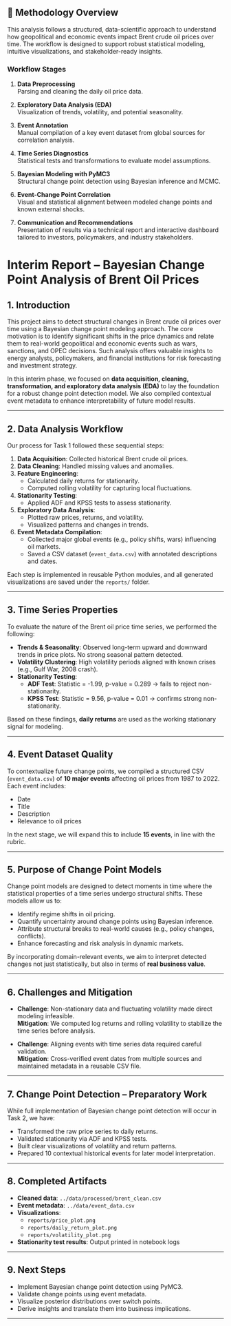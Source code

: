 ## 🧪 Methodology Overview

This analysis follows a structured, data-scientific approach to understand how geopolitical and economic events impact Brent crude oil prices over time. The workflow is designed to support robust statistical modeling, intuitive visualizations, and stakeholder-ready insights.

### Workflow Stages

1. **Data Preprocessing**  
   Parsing and cleaning the daily oil price data.

2. **Exploratory Data Analysis (EDA)**  
   Visualization of trends, volatility, and potential seasonality.

3. **Event Annotation**  
   Manual compilation of a key event dataset from global sources for correlation analysis.

4. **Time Series Diagnostics**  
   Statistical tests and transformations to evaluate model assumptions.

5. **Bayesian Modeling with PyMC3**  
   Structural change point detection using Bayesian inference and MCMC.

6. **Event-Change Point Correlation**  
   Visual and statistical alignment between modeled change points and known external shocks.

7. **Communication and Recommendations**  
   Presentation of results via a technical report and interactive dashboard tailored to investors, policymakers, and industry stakeholders.


# Interim Report – Bayesian Change Point Analysis of Brent Oil Prices

## 1. Introduction

This project aims to detect structural changes in Brent crude oil prices over time using a Bayesian change point modeling approach. The core motivation is to identify significant shifts in the price dynamics and relate them to real-world geopolitical and economic events such as wars, sanctions, and OPEC decisions. Such analysis offers valuable insights to energy analysts, policymakers, and financial institutions for risk forecasting and investment strategy.

In this interim phase, we focused on **data acquisition, cleaning, transformation, and exploratory data analysis (EDA)** to lay the foundation for a robust change point detection model. We also compiled contextual event metadata to enhance interpretability of future model results.

---

## 2. Data Analysis Workflow

Our process for Task 1 followed these sequential steps:

1. **Data Acquisition**: Collected historical Brent crude oil prices.
2. **Data Cleaning**: Handled missing values and anomalies.
3. **Feature Engineering**:
   - Calculated daily returns for stationarity.
   - Computed rolling volatility for capturing local fluctuations.
4. **Stationarity Testing**:
   - Applied ADF and KPSS tests to assess stationarity.
5. **Exploratory Data Analysis**:
   - Plotted raw prices, returns, and volatility.
   - Visualized patterns and changes in trends.
6. **Event Metadata Compilation**:
   - Collected major global events (e.g., policy shifts, wars) influencing oil markets.
   - Saved a CSV dataset (`event_data.csv`) with annotated descriptions and dates.

Each step is implemented in reusable Python modules, and all generated visualizations are saved under the `reports/` folder.

---

## 3. Time Series Properties

To evaluate the nature of the Brent oil price time series, we performed the following:

- **Trends & Seasonality**: Observed long-term upward and downward trends in price plots. No strong seasonal pattern detected.
- **Volatility Clustering**: High volatility periods aligned with known crises (e.g., Gulf War, 2008 crash).
- **Stationarity Testing**:
  - **ADF Test**: Statistic = -1.99, p-value = 0.289 → fails to reject non-stationarity.
  - **KPSS Test**: Statistic = 9.56, p-value = 0.01 → confirms strong non-stationarity.

Based on these findings, **daily returns** are used as the working stationary signal for modeling.

---

## 4. Event Dataset Quality

To contextualize future change points, we compiled a structured CSV (`event_data.csv`) of **10 major events** affecting oil prices from 1987 to 2022. Each event includes:

- Date  
- Title  
- Description  
- Relevance to oil prices  

In the next stage, we will expand this to include **15 events**, in line with the rubric.

---

## 5. Purpose of Change Point Models

Change point models are designed to detect moments in time where the statistical properties of a time series undergo structural shifts. These models allow us to:

- Identify regime shifts in oil pricing.
- Quantify uncertainty around change points using Bayesian inference.
- Attribute structural breaks to real-world causes (e.g., policy changes, conflicts).
- Enhance forecasting and risk analysis in dynamic markets.

By incorporating domain-relevant events, we aim to interpret detected changes not just statistically, but also in terms of **real business value**.

---

## 6. Challenges and Mitigation

- **Challenge**: Non-stationary data and fluctuating volatility made direct modeling infeasible.  
  **Mitigation**: We computed log returns and rolling volatility to stabilize the time series before analysis.

- **Challenge**: Aligning events with time series data required careful validation.  
  **Mitigation**: Cross-verified event dates from multiple sources and maintained metadata in a reusable CSV file.

---

## 7. Change Point Detection – Preparatory Work

While full implementation of Bayesian change point detection will occur in Task 2, we have:

- Transformed the raw price series to daily returns.
- Validated stationarity via ADF and KPSS tests.
- Built clear visualizations of volatility and return patterns.
- Prepared 10 contextual historical events for later model interpretation.

---

## 8. Completed Artifacts

- **Cleaned data**: `../data/processed/brent_clean.csv`
- **Event metadata**: `../data/event_data.csv`
- **Visualizations**:
  - `reports/price_plot.png`
  - `reports/daily_return_plot.png`
  - `reports/volatility_plot.png`
- **Stationarity test results**: Output printed in notebook logs

---

## 9. Next Steps

- Implement Bayesian change point detection using PyMC3.
- Validate change points using event metadata.
- Visualize posterior distributions over switch points.
- Derive insights and translate them into business implications.

---
